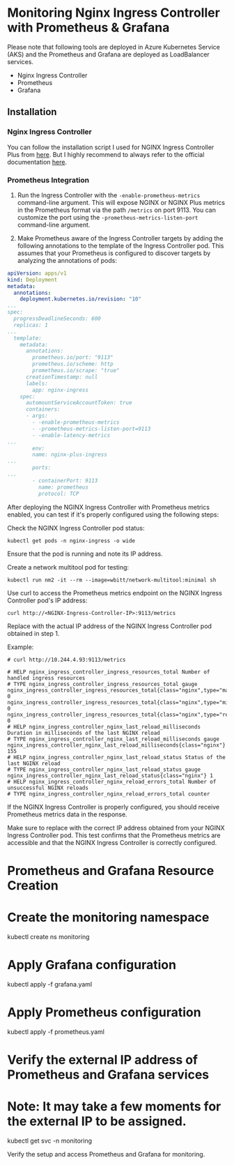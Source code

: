 # Monitoring Nginx Ingress Controller with Prometheus & Grafana

Please note that following tools are deployed in Azure Kubernetes Service (AKS) and the Prometheus and Grafana are deployed as LoadBalancer services.

- Nginx Ingress Controller
- Prometheus
- Grafana

## Installation

### Nginx Ingress Controller

You can follow the installation script I used for NGINX Ingress Controller Plus from [here](https://github.com/ericausente/nginx-plus-ic-deploy-in-one-go).
But I highly recommend to always refer to the official documentation [here](https://docs.nginx.com/nginx-ingress-controller/logging-and-monitoring/prometheus/).

### Prometheus Integration

1. Run the Ingress Controller with the `-enable-prometheus-metrics` command-line argument. This will expose NGINX or NGINX Plus metrics in the Prometheus format via the path `/metrics` on port 9113. You can customize the port using the `-prometheus-metrics-listen-port` command-line argument.

2. Make Prometheus aware of the Ingress Controller targets by adding the following annotations to the template of the Ingress Controller pod. This assumes that your Prometheus is configured to discover targets by analyzing the annotations of pods:

```yaml
apiVersion: apps/v1
kind: Deployment
metadata:
  annotations:
    deployment.kubernetes.io/revision: "10"
...
spec:
  progressDeadlineSeconds: 600
  replicas: 1
...
  template:
    metadata:
      annotations:
        prometheus.io/port: "9113"
        prometheus.io/scheme: http
        prometheus.io/scrape: "true"
      creationTimestamp: null
      labels:
        app: nginx-ingress
    spec:
      automountServiceAccountToken: true
      containers:
      - args:
        - -enable-prometheus-metrics
        - -prometheus-metrics-listen-port=9113
        - -enable-latency-metrics
...
        env:
        name: nginx-plus-ingress
...
        ports:
...
        - containerPort: 9113
          name: prometheus
          protocol: TCP
```


After deploying the NGINX Ingress Controller with Prometheus metrics enabled, you can test if it's properly configured using the following steps:

Check the NGINX Ingress Controller pod status:

```
kubectl get pods -n nginx-ingress -o wide
```

Ensure that the pod is running and note its IP address.

Create a network multitool pod for testing:

```
kubectl run nm2 -it --rm --image=wbitt/network-multitool:minimal sh
```

Use curl to access the Prometheus metrics endpoint on the NGINX Ingress Controller pod's IP address:
```
curl http://<NGINX-Ingress-Controller-IP>:9113/metrics
```

Replace <NGINX-Ingress-Controller-IP> with the actual IP address of the NGINX Ingress Controller pod obtained in step 1.

Example:
```
# curl http://10.244.4.93:9113/metrics

# HELP nginx_ingress_controller_ingress_resources_total Number of handled ingress resources
# TYPE nginx_ingress_controller_ingress_resources_total gauge
nginx_ingress_controller_ingress_resources_total{class="nginx",type="master"} 0
nginx_ingress_controller_ingress_resources_total{class="nginx",type="minion"} 0
nginx_ingress_controller_ingress_resources_total{class="nginx",type="regular"} 0
# HELP nginx_ingress_controller_nginx_last_reload_milliseconds Duration in milliseconds of the last NGINX reload
# TYPE nginx_ingress_controller_nginx_last_reload_milliseconds gauge
nginx_ingress_controller_nginx_last_reload_milliseconds{class="nginx"} 155
# HELP nginx_ingress_controller_nginx_last_reload_status Status of the last NGINX reload
# TYPE nginx_ingress_controller_nginx_last_reload_status gauge
nginx_ingress_controller_nginx_last_reload_status{class="nginx"} 1
# HELP nginx_ingress_controller_nginx_reload_errors_total Number of unsuccessful NGINX reloads
# TYPE nginx_ingress_controller_nginx_reload_errors_total counter
```

If the NGINX Ingress Controller is properly configured, you should receive Prometheus metrics data in the response.

Make sure to replace <NGINX-Ingress-Controller-IP> with the correct IP address obtained from your NGINX Ingress Controller pod. This test confirms that the Prometheus metrics are accessible and that the NGINX Ingress Controller is correctly configured.


# Prometheus and Grafana Resource Creation 

# Create the monitoring namespace
kubectl create ns monitoring

# Apply Grafana configuration
kubectl apply -f grafana.yaml

# Apply Prometheus configuration
kubectl apply -f prometheus.yaml

# Verify the external IP address of Prometheus and Grafana services

# Note: It may take a few moments for the external IP to be assigned.
kubectl get svc -n monitoring

Verify the setup and access Prometheus and Grafana for monitoring.

